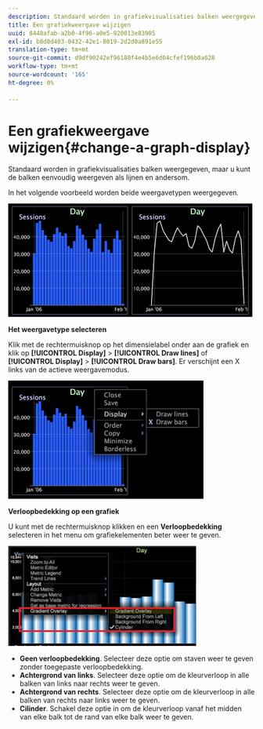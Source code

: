 ```yaml
---
description: Standaard worden in grafiekvisualisaties balken weergegeven, maar u kunt de balken eenvoudig weergeven als lijnen en andersom.
title: Een grafiekweergave wijzigen
uuid: 8448afab-a2b0-4f96-a0e5-920013e83905
exl-id: b8d8d403-0432-42e1-8019-2d2d0a891e55
translation-type: tm+mt
source-git-commit: d9df90242ef96188f4e4b5e6d04cfef196b0a628
workflow-type: tm+mt
source-wordcount: '165'
ht-degree: 0%

---
```


# Een grafiekweergave wijzigen{#change-a-graph-display}

Standaard worden in grafiekvisualisaties balken weergegeven, maar u kunt de balken eenvoudig weergeven als lijnen en andersom.

In het volgende voorbeeld worden beide weergavetypen weergegeven.

![](assets/vis_Line_LinesAndBars.png)

**Het weergavetype selecteren**

Klik met de rechtermuisknop op het dimensielabel onder aan de grafiek en klik op **[!UICONTROL Display]** > **[!UICONTROL Draw lines]** of **[!UICONTROL Display]** > **[!UICONTROL Draw bars]**. Er verschijnt een X links van de actieve weergavemodus.

![](assets/mnu_Graph_Draw.png)

**Verloopbedekking op een grafiek**

U kunt met de rechtermuisknop klikken en een **Verloopbedekking** selecteren in het menu om grafiekelementen beter weer te geven.

![](assets/6_51_gradient_graph.png)

* **Geen verloopbedekking**. Selecteer deze optie om staven weer te geven zonder toegepaste verloopbedekking.
* **Achtergrond van links**. Selecteer deze optie om de kleurverloop in alle balken van links naar rechts weer te geven.
* **Achtergrond van rechts**. Selecteer deze optie om de kleurverloop in alle balken van rechts naar links weer te geven.
* **Cilinder**. Schakel deze optie in om de kleurverloop vanaf het midden van elke balk tot de rand van elke balk weer te geven.
